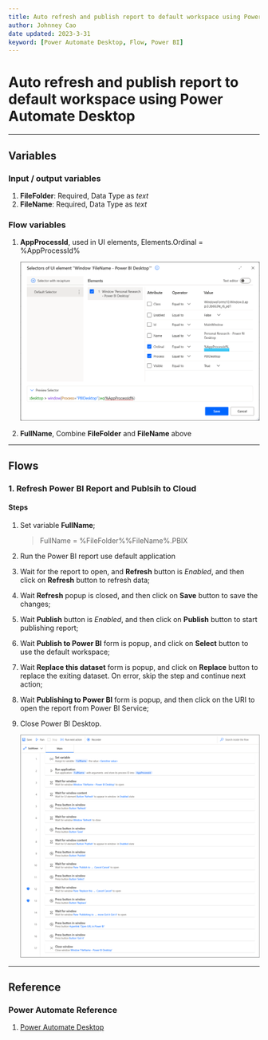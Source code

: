 ```yaml
---
title: Auto refresh and publish report to default workspace using Power Automate Desktop
author: Johnney Cao
date updated: 2023-3-31
keyword: [Power Automate Desktop, Flow, Power BI]
---
```


# Auto refresh and publish report to default workspace using Power Automate Desktop

----------

## Variables

### Input / output variables

1. **FileFolder**: Required, Data Type as *text*
1. **FileName**: Required, Data Type as *text*

### Flow variables
1. **AppProcessId**, used in UI elements, Elements.Ordinal = %AppProcessId%
    
    ![Screenshot](../_Asset%20Library/AutoRefreshWindowUIElement.png)

1. **FullName**, Combine **FileFolder** and **FileName** above


----------

## Flows

### 1. Refresh Power BI Report and Publsih to Cloud

#### Steps
1. Set variable **FullName**;

    >FullName =  %FileFolder%%FileName%.PBIX
1. Run the Power BI report use default application
1. Wait for the report to open, and **Refresh** button is *Enabled*, and then click on **Refresh** button to refresh data;
1. Wait **Refresh** popup is closed, and then click on **Save** button to save the changes;
1. Wait **Publish** button is *Enabled*, and then click on **Publish** button to start publishing report; 
1. Wait **Publish to Power BI** form is popup, and click on **Select** button to use the default workspace;
1. Wait **Replace this dataset** form is popup, and click on **Replace** button to replace the exiting dataset. On error, skip the step and continue next action;
1. Wait **Publishing to Power BI** form is popup, and then click on the URI to open the report from Power BI Service;
1. Close Power BI Desktop.

    ![Screenshot](../_Asset%20Library/AutoRefreshFlow.png)


----------

## Reference

### Power Automate Reference

1. [Power Automate Desktop](https://aka.ms/pad)